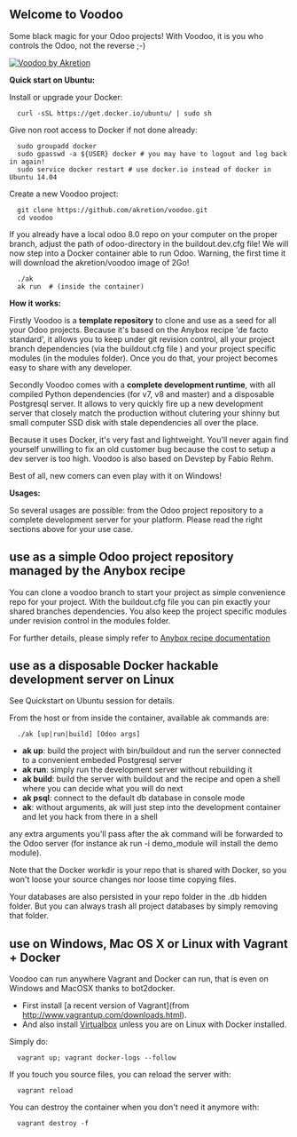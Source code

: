 ## Welcome to Voodoo

Some black magic for your Odoo projects! With Voodoo, it is you who controls the Odoo, not the reverse ;-)

[![Voodoo by Akretion](https://s3.amazonaws.com/akretion/assets/voodoo.png)](http://akretion.com)

**Quick start on Ubuntu:**

Install or upgrade your Docker:
```
  curl -sSL https://get.docker.io/ubuntu/ | sudo sh
```

Give non root access to Docker if not done already:
```
  sudo groupadd docker
  sudo gpasswd -a ${USER} docker # you may have to logout and log back in again!
  sudo service docker restart # use docker.io instead of docker in Ubuntu 14.04
```

Create a new Voodoo project:
```
  git clone https://github.com/akretion/voodoo.git
  cd voodoo
```

If you already have a local odoo 8.0 repo on your computer on the proper branch,
adjust the path of odoo-directory in the buildout.dev.cfg file!
We will now step into a Docker container able to run Odoo.
Warning, the first time it will download the akretion/voodoo image of 2Go!
```
  ./ak
  ak run  # (inside the container)
```

**How it works:**

Firstly Voodoo is a **template repository** to clone and use as a seed for all your Odoo projects. Because it's based on the Anybox recipe 'de facto standard', it allows you to keep under git revision control, all your project branch dependencies (via the buildout.cfg file ) and your project specific modules (in the modules folder). Once you do that, your project becomes easy to share with any developer.

Secondly Voodoo comes with a **complete development runtime**, with all compiled Python dependencies (for v7, v8 and master) and a disposable Postgresql server. It allows to very quickly fire up a new development server that closely match the production without clutering your shinny but small computer SSD disk with stale dependencies all over the place.

Because it uses Docker, it's very fast and lightweight. You'll never again find yourself unwilling to fix an old customer bug because the cost to setup a dev server is too high. Voodoo is also based on Devstep by Fabio Rehm.

Best of all, new comers can even play with it on Windows!


**Usages:**

So several usages are possible: from the Odoo project repository to a complete development server for your platform. Please read the right sections above for your use case.

## use as a simple Odoo project repository managed by the Anybox recipe

You can clone a voodoo branch to start your project as simple convenience repo for your project. With the buildout.cfg file you can pin exactly your shared branches dependencies. You also keep the project specific modules under revision control in the modules folder.

For further details, please simply refer to [Anybox recipe documentation](http://docs.anybox.fr/anybox.recipe.openerp/trunk/)


## use as a disposable Docker hackable development server on Linux

See Quickstart on Ubuntu session for details.

From the host or from inside the container, available ak commands are:

```
  ./ak [up|run|build] [Odoo args]
```

* **ak up**: build the project with bin/buildout and run the server connected to a convenient embeded Postgresql server
* **ak run**: simply run the development server without rebuilding it
* **ak build**: build the server with buildout and the recipe and open a shell where you can decide what you will do next
* **ak psql**: connect to the default db database in console mode
* **ak**: without arguments, ak will just step into the development container and let you hack from there in a shell

any extra arguments you'll pass after the ak command will be forwarded to the Odoo server (for instance ak run -i demo_module will install the demo module).

Note that the Docker workdir is your repo that is shared with Docker, so you won't loose your source changes nor loose time copying files.

Your databases are also persisted in your repo folder in the .db hidden folder. But you can always trash all project databases by simply removing that folder.


## use on Windows, Mac OS X or Linux with Vagrant + Docker

Voodoo can run anywhere Vagrant and Docker can run, that is even on Windows and MacOSX thanks to bot2docker.

* First install [a recent version of Vagrant](from http://www.vagrantup.com/downloads.html).
* And also install [Virtualbox](https://www.virtualbox.org/wiki/Downloads) unless you are on Linux with Docker installed.

Simply do:

```
  vagrant up; vagrant docker-logs --follow
```

If you touch you source files, you can reload the server with:

```
  vagrant reload
```

You can destroy the container when you don't need it anymore with:

```
  vagrant destroy -f
```

